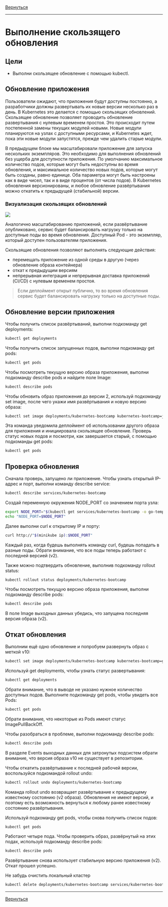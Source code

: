 [Вернуться][main]

---

# Выполнение скользящего обновления

## Цели

- Выполни скользящее обновление с помощью kubectl.

## Обновление приложения

Пользователи ожидают, что приложения будут доступны постоянно, а разработчики должны развертывать их новые версии
несколько раз в день. В Kubernetes это делается с помощью скользящих обновлений. Скользящее обновление позволяет
проводить обновление развертывания с нулевым временем простоя. Это происходит путем постепенной замены текущих модулей
новыми. Новые модули планируются на узлах с доступными ресурсами, и Kubernetes ждет, пока эти новые модули запустятся,
прежде чем удалить старые модули.

В предыдущем блоке мы масштабировали приложение для запуска нескольких экземпляров. Это необходимо для выполнения
обновлений без ущерба для доступности приложения. По умолчанию максимальное количество подов, которые могут быть
недоступны во время обновления, и максимальное количество новых подов, которые могут быть созданы, равно единице. Оба
параметра могут быть настроены как в виде чисел, так и в виде процентов (от числа подов). В Kubernetes обновления
версионированы, и любое обновление развёртывания можно откатить к предыдущей (стабильной) версии.

### Визуализация скользящих обновлений

![](https://kubernetes.io/docs/tutorials/kubernetes-basics/public/images/module_06_rollingupdates3.svg)

Аналогично масштабированию приложений, если развёртывание опубликовано, сервис будет балансировать нагрузку только на
доступные поды во время обновления. Доступный Pod - это экземпляр, который доступен пользователям приложения.

Скользящие обновления позволяют выполнять следующие действия:

- перемещать приложение из одной среды в другую (через обновление образа контейнера)
- откат к предыдущим версиям
- непрерывная интеграция и непрерывная доставка приложений (CI/CD) с нулевым временем простоя.

> Если деплоймент открыт публично, то во время обновления сервис будет балансировать нагрузку только на доступные поды.

## Обновление версии приложения

Чтобы получить список развёртываний, выполни подкоманду get deployments:

```sh
kubectl get deployments
```

Чтобы получить список запущенных подов, выполни подкоманду get pods:

```sh
kubectl get pods
```

Чтобы посмотреть текущую версию образа приложения, выполни подкоманду describe pods и найдите поле Image:

```sh
kubectl describe pods
```

Чтобы обновить образ приложения до версии 2, используй подкоманду set image, после чего укажи имя развёртывания и
новую версию образа:

```sh
kubectl set image deployments/kubernetes-bootcamp kubernetes-bootcamp=jocatalin/kubernetes-bootcamp:v2
```

Эта команда уведомила деплоймент об использовании другого образа для приложения и инициировала скользящее
обновление. Проверь статус новых подов и посмотри, как завершается старый, с помощью подкоманды get pods:

```sh
kubectl get pods
```

## Проверка обновления

Сначала проверь, запущено ли приложение. Чтобы узнать открытый IP-адрес и порт, выполни команду describe service:

```sh
kubectl describe services/kubernetes-bootcamp
```

Создай переменную окружения NODE_PORT со значением порта узла:

```sh
export NODE_PORT="$(kubectl get services/kubernetes-bootcamp -o go-template='{{(index .spec.ports 0).nodePort}}')".
echo "NODE_PORT=$NODE_PORT"
```

Далее выполни curl к открытому IP и порту:

```sh
curl http://"$(minikube ip):$NODE_PORT"
```

Каждый раз, когда будешь выполнять команду curl, будешь попадать в разные поды. Обрати внимание, что все поды
теперь работают с последней версией (v2).

Также можно подтвердить обновление, выполнив подкоманду rollout status:

```sh
kubectl rollout status deployments/kubernetes-bootcamp
```

Чтобы посмотреть текущую версию образа приложения, выполни подкоманду describe pods:

```sh
kubectl describe pods
```

В поле Image выходных данных убедись, что запущена последняя версия образа (v2).

## Откат обновления

Выполним ещё одно обновление и попробуем развернуть образ с меткой v10:

```sh
kubectl set image deployments/kubernetes-bootcamp kubernetes-bootcamp=gcr.io/google-samples/kubernetes-bootcamp:v10
```

Используй get deployments, чтобы узнать статус развертывания:

```sh
kubectl get deployments
```

Обрати внимание, что в выводе не указано нужное количество доступных подов. Выполните подкоманду get pods, чтобы
увидеть все Pods:

```sh
kubectl get pods
```

Обрати внимание, что некоторые из Pods имеют статус ImagePullBackOff.

Чтобы разобраться в проблеме, выполни подкоманду describe pods:

```sh
kubectl describe pods
```

В разделе Events выходных данных для затронутых подсистем обрати внимание, что версия образа v10 не существует в
репозитории.

Чтобы откатить развёртывание к последней рабочей версии, воспользуйся подкомандой rollout undo:

```sh
kubectl rollout undo deployments/kubernetes-bootcamp
```

Команда rollout undo возвращает развёртывание к предыдущему известному состоянию (v2 образа). Обновления не имеют
версий, и поэтому есть возможность вернуться к любому ранее известному состоянию развёртывания.

Используй подкоманду get pods, чтобы снова получить список подов:

```sh
kubectl get pods
```

Работают четыре пода. Чтобы проверить образ, развёрнутый на этих подах, используй подкоманду describe pods:

```sh
kubectl describe pods
```

Развёртывание снова использует стабильную версию приложения (v2). Откат прошел успешно.

Не забудь очистить локальный кластер

```sh
kubectl delete deployments/kubernetes-bootcamp services/kubernetes-bootcamp
```

---

[Вернуться][main]


[main]: ../../README.md "содержание"
